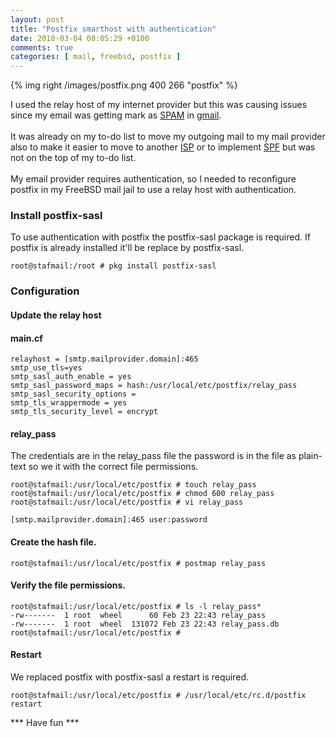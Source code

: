 ```yaml
---
layout: post
title: "Postfix smarthost with authentication"
date: 2018-03-04 08:05:29 +0100
comments: true
categories: [ mail, freebsd, postfix ] 
---
```


{% img right /images/postfix.png 400 266 "postfix" %} 

I used the relay host of my internet provider but this was causing issues since my email was getting mark as <a href="https://en.wikipedia.org/wiki/Email_spam">SPAM</a> in <a href="https://en.wikipedia.org/wiki/Gmail">gmail</a>.
<br />&nbsp;<br />
It was already on my to-do list to move my outgoing mail to my mail provider also to make it easier to move to another <a href="https://en.wikipedia.org/wiki/Internet_service_provider">ISP</a> or to implement <a href="https://en.wikipedia.org/wiki/Sender_Policy_Framework">SPF</a> but was not on the top of my to-do list.
<br />&nbsp;<br />
My email provider requires authentication, so I needed to reconfigure postfix in my FreeBSD mail jail to use a relay host with authentication.

### Install postfix-sasl

To use authentication with postfix the postfix-sasl package is required.
If postfix is already installed it'll be replace by postfix-sasl.

```
root@stafmail:/root # pkg install postfix-sasl
```

### Configuration 

#### Update the relay host

#### main.cf

```
relayhost = [smtp.mailprovider.domain]:465
smtp_use_tls=yes
smtp_sasl_auth_enable = yes
smtp_sasl_password_maps = hash:/usr/local/etc/postfix/relay_pass
smtp_sasl_security_options =
smtp_tls_wrappermode = yes
smtp_tls_security_level = encrypt
```

#### relay_pass

The credentials are in the relay_pass file the password is in the file as plain-text so we 
it with the correct file permissions.


```
root@stafmail:/usr/local/etc/postfix # touch relay_pass
root@stafmail:/usr/local/etc/postfix # chmod 600 relay_pass
root@stafmail:/usr/local/etc/postfix # vi relay_pass
```

```
[smtp.mailprovider.domain]:465 user:password
```

#### Create the hash file.

```
root@stafmail:/usr/local/etc/postfix # postmap relay_pass
```

#### Verify the file permissions.

```
root@stafmail:/usr/local/etc/postfix # ls -l relay_pass*
-rw-------  1 root  wheel      60 Feb 23 22:43 relay_pass
-rw-------  1 root  wheel  131072 Feb 23 22:43 relay_pass.db
root@stafmail:/usr/local/etc/postfix # 
```

#### Restart

We replaced postfix with postfix-sasl a restart is required.

```
root@stafmail:/usr/local/etc/postfix # /usr/local/etc/rc.d/postfix restart
```

*** Have fun ***

